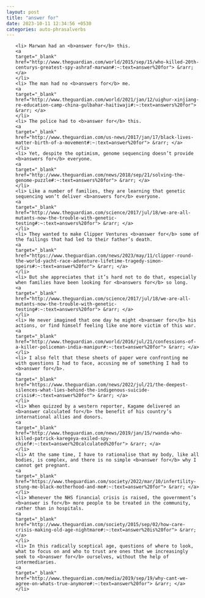 ```yaml
---
layout: post
title: "answer for"
date: 2023-10-11 12:34:56 +0530
categories: auto-phrasalverbs
---
```

<ol>

    <li> Marwan had an <b>answer for</b> this.
    <a 
    target="_blank" 
    href="http://www.theguardian.com/world/2015/sep/15/who-killed-20th-centurys-greatest-spy-ashraf-marwan#:~:text=answer%20for"> &rarr; </a>
    </li>
    <li> The man had no <b>answers for</b> me.
    <a 
    target="_blank" 
    href="http://www.theguardian.com/world/2021/jan/12/uighur-xinjiang-re-education-camp-china-gulbahar-haitiwaji#:~:text=answers%20for"> &rarr; </a>
    </li>
    <li> The police had to <b>answer for</b> this.
    <a 
    target="_blank" 
    href="http://www.theguardian.com/us-news/2017/jan/17/black-lives-matter-birth-of-a-movement#:~:text=answer%20for"> &rarr; </a>
    </li>
    <li> Yet, despite the optimism, genome sequencing doesn’t provide <b>answers for</b> everyone.
    <a 
    target="_blank" 
    href="http://www.theguardian.com/news/2018/sep/21/solving-the-genome-puzzle#:~:text=answers%20for"> &rarr; </a>
    </li>
    <li> Like a number of families, they are learning that genetic sequencing won’t deliver <b>answers for</b> everyone.
    <a 
    target="_blank" 
    href="http://www.theguardian.com/science/2017/jul/18/we-are-all-mutants-now-the-trouble-with-genetic-testing#:~:text=answers%20for"> &rarr; </a>
    </li>
    <li> They wanted to make Clipper Ventures <b>answer for</b> some of the failings that had led to their father’s death.
    <a 
    target="_blank" 
    href="https://www.theguardian.com/news/2023/may/11/clipper-round-the-world-yacht-race-adventure-lifetime-tragedy-simon-speirs#:~:text=answer%20for"> &rarr; </a>
    </li>
    <li> But she appreciates that it’s hard not to do that, especially when families have been looking for <b>answers for</b> so long.
    <a 
    target="_blank" 
    href="http://www.theguardian.com/science/2017/jul/18/we-are-all-mutants-now-the-trouble-with-genetic-testing#:~:text=answers%20for"> &rarr; </a>
    </li>
    <li> He never imagined that one day he might <b>answer for</b> his actions, or find himself feeling like one more victim of this war.
    <a 
    target="_blank" 
    href="http://www.theguardian.com/world/2016/jul/21/confessions-of-a-killer-policeman-india-manipur#:~:text=answer%20for"> &rarr; </a>
    </li>
    <li> I also felt that these sheets of paper were confronting me with questions I had to face, accusing me of something I had to <b>answer for</b>.
    <a 
    target="_blank" 
    href="https://www.theguardian.com/news/2022/jul/21/the-deepest-silences-what-lies-behind-the-indigenous-suicide-crisis#:~:text=answer%20for"> &rarr; </a>
    </li>
    <li> When quizzed by a western reporter, Kagame delivered an <b>answer calculated for</b> the benefit of his country’s international allies and donors.
    <a 
    target="_blank" 
    href="http://www.theguardian.com/news/2019/jan/15/rwanda-who-killed-patrick-karegeya-exiled-spy-chief#:~:text=answer%20calculated%20for"> &rarr; </a>
    </li>
    <li> At the same time, I have to rationalise that my body, like all bodies, is complex, and there is no simple <b>answer for</b> why I cannot get pregnant.
    <a 
    target="_blank" 
    href="https://www.theguardian.com/society/2022/mar/10/infertility-stung-me-black-motherhood-and-me#:~:text=answer%20for"> &rarr; </a>
    </li>
    <li> Whenever the NHS financial crisis is raised, the government’s <b>answer is for</b> more people to be treated in the community, rather than in hospitals.
    <a 
    target="_blank" 
    href="http://www.theguardian.com/society/2015/sep/02/how-care-crisis-making-old-age-nightmare#:~:text=answer%20is%20for"> &rarr; </a>
    </li>
    <li> In this radically sceptical age, questions of where to look, what to focus on and who to trust are ones that we increasingly seek to <b>answer for</b> ourselves, without the help of intermediaries.
    <a 
    target="_blank" 
    href="http://www.theguardian.com/media/2019/sep/19/why-cant-we-agree-on-whats-true-anymore#:~:text=answer%20for"> &rarr; </a>
    </li>
